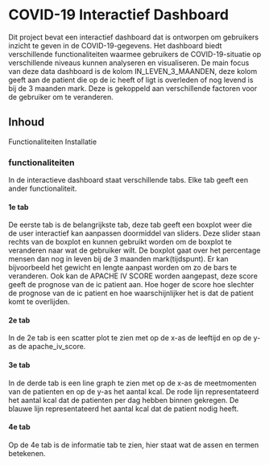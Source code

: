 # COVID-19 Interactief Dashboard
Dit project bevat een interactief dashboard dat is ontworpen om gebruikers inzicht te geven in de COVID-19-gegevens. Het dashboard biedt verschillende functionaliteiten waarmee gebruikers de COVID-19-situatie op verschillende niveaus kunnen analyseren en visualiseren.
De main focus van deze data dashboard is de kolom IN_LEVEN_3_MAANDEN, deze kolom geeft aan de patient die op de ic heeft of ligt is overleden of nog levend is bij de 3 maanden  mark. Deze is gekoppeld aan verschillende factoren voor de gebruiker om te veranderen.

## Inhoud
Functionaliteiten
Installatie

### functionaliteiten
In de interactieve dashboard staat verschillende tabs. 
Elke tab geeft een ander functionaliteit.

#### 1e tab
De eerste tab is de belangrijkste tab, deze tab geeft een boxplot weer die de user interactief kan aanpassen doormiddel van sliders.
Deze slider staan rechts van de boxplot en kunnen gebruikt worden om de boxplot te veranderen naar wat de gebruiker wilt.
De boxplot gaat over het percentage mensen dan nog in leven bij de 3 maanden mark(tijdspunt).
Er kan bijvoorbeeld het gewicht en lengte aanpast worden om zo de bars te veranderen. 
Ook kan de APACHE IV SCORE worden aangepast, deze score geeft de prognose van de ic patient aan.
Hoe hoger de score hoe slechter de prognose van de ic patient en hoe waarschijnlijker het is dat de patient komt te overlijden.


#### 2e tab
In de 2e tab is een scatter plot te zien met op de x-as de leeftijd en op de y-as de apache_iv_score.

#### 3e tab 
In de derde tab is een line graph te zien met op de x-as de meetmomenten van de patienten en op de y-as het aantal kcal.
De rode lijn representateerd het aantal kcal dat de patienten per dag hebben binnen gekregen.
De blauwe lijn representateerd het aantal kcal dat de patient nodig heeft.

#### 4e tab
Op de 4e tab is de informatie tab te zien, hier staat wat de assen en termen betekenen.



